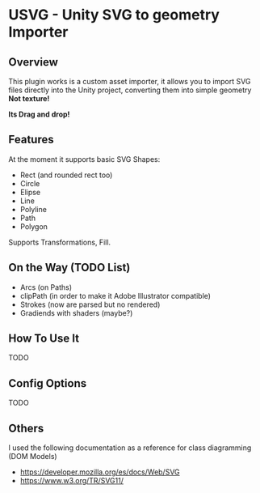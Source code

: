 # USVG - Unity SVG to geometry Importer

## Overview
 
This plugin works is a custom asset importer, it allows you to import SVG files directly into the Unity project, converting them into simple geometry **Not texture!**

**Its Drag and drop!**

## Features
At the moment it supports basic SVG Shapes:
 * Rect (and rounded rect too)
 * Circle
 * Elipse
 * Line
 * Polyline
 * Path
 * Polygon

Supports Transformations, Fill.


## On the Way (TODO List)
 * Arcs (on Paths)
 * clipPath (in order to make it Adobe Illustrator compatible)
 * Strokes (now are parsed but no rendered)
 * Gradiends with shaders (maybe?)
 
## How To Use It
TODO

## Config Options
TODO

## Others
I used the following documentation as a reference for class diagramming (DOM Models)
 *  https://developer.mozilla.org/es/docs/Web/SVG 
 *  https://www.w3.org/TR/SVG11/

